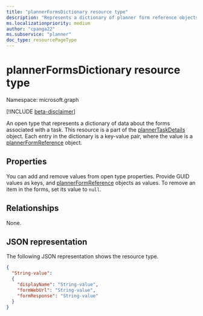 ```yaml
---
title: "plannerFormsDictionary resource type"
description: "Represents a dictionary of planner form reference objects for a task."
ms.localizationpriority: medium
author: "cpanga22"
ms.subservice: "planner"
doc_type: resourcePageType
---
```


# plannerFormsDictionary resource type

Namespace: microsoft.graph

[!INCLUDE [beta-disclaimer](../../includes/beta-disclaimer.md)]

An open type that represents a dictionary of data about the forms associated with a task. This resource is a part of the [plannerTaskDetails](plannertaskdetails.md) object. Each entry in the dictionary is a key-value pair, where the value is a [plannerFormReference](plannerformreference.md) object.


## Properties
You can add and remove values from open type properties. Provide GUID values as keys, and [plannerFormReference](plannerformreference.md) objects as values. To remove an item in the forms, set its value to `null`.

## Relationships

None.

## JSON representation

The following JSON representation shows the resource type.

<!-- {
  "blockType": "resource",
  "@odata.type": "microsoft.graph.plannerFormsDictionary"
}-->

```json
{
  "String-value":
  {
    "displayName": "String-value",
    "formWebUrl": "String-value",
    "formResponse": "String-value"
  }
}

```
